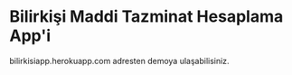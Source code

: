 # Bilirkişi Maddi Tazminat Hesaplama App'i
bilirkisiapp.herokuapp.com adresten demoya ulaşabilisiniz.
